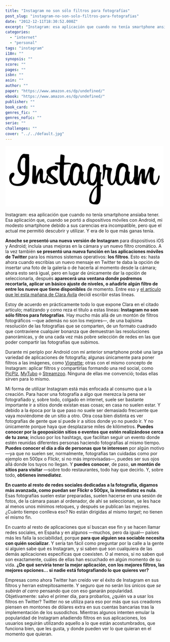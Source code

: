 ```yaml
---
title: "Instagram no son sólo filtros para fotografías"
post_slug: "instagram-no-son-solo-filtros-para-fotografias"
date: "2012-12-11T18:30:52.000Z"
excerpt: "Instagram: esa aplicación que cuando no tenía smartphone ansiaba tener. Esa aplicación que, cuando se portó a dispositivos móviles con Android, mi modesto smartphone debido a sus carencias era incompatible, pero que el actual me permitió descubrir y utilizar. Y era de lo que más ganas tenía."
categories: 
  - "internet"
  - "personal"
tags: "instagram"
i18n: ""
synopsis: ""
score: ""
pages: ""
isbn: ""
asin: ""
author: ""
paper: "https://www.amazon.es/dp/undefined/"
ebook: "https://www.amazon.es/dp/undefined/"
publisher: ""
book_card: ""
genres_fic: ""
genres_nofic: ""
serie: ""
challenges: ""
cover: "../../default.jpg"
---
```


![](images/instagram.png "instagram")

Instagram: esa aplicación que cuando no tenía smartphone ansiaba tener. Esa aplicación que, cuando se portó a dispositivos móviles con Android, mi modesto smartphone debido a sus carencias era incompatible, pero que el actual me permitió descubrir y utilizar. Y era de lo que más ganas tenía.

**Anoche se presentó una nueva versión de Instagram** para dispositivos iOS y Android; incluía unas mejoras en la cámara y un nuevo filtro cromático. A la vez también **se presentó una nueva función en las aplicaciones móviles de Twitter** para los mismos sistemas operativos: **los filtros**. Esto es: hasta ahora cuando escribías un nuevo mensaje en Twitter te daba la opción de insertar una foto de la galería o de hacerla al momento desde la cámara; ahora esto será igual, pero en lugar de únicamente dar la opción de seleccionarla, después **aparecerá una ventana donde podremos recortarla, aplicar un básico ajuste de niveles, o añadirle algún filtro de entre los nueve que tiene disponibles** de momento. Entre eso y [el artículo que leí esta mañana de Clara Ávila](http://www.claraavilac.com/2012/12/11/por-que-filtros-twitter-no-son-competencia-para-instagram/) decidí escribir estas líneas.

Estoy de acuerdo en prácticamente todo lo que expone Clara en el citado artículo; matizando y como reza el título a estas líneas: **Instagram no son sólo filtros para fotografías**. Hay mucho más allá de un montón de filtros fotográficos —que además no son los mejores—, de una bajísima resolución de las fotografías que se comparten, de un formato cuadrado que contraviene cualquier bonanza que demuestran las resoluciones panorámicas, y de una cada vez más pobre selección de redes en las que poder compartir las fotografías que subimos.

Durante mi periplo por Android con mi anterior smartphone probé una larga variedad de aplicaciones de fotografía; algunas únicamente para poner filtros a las imágenes, como [Vignette](https://play.google.com/store/apps/details?id=uk.co.neilandtheresa.VignetteNewDemo); otras con el mismo concepto de Instagram: aplicar filtros y compartirlas formando una red social, como [PicPlz](https://play.google.com/store/apps/details?id=com.picplz.rangefinder), [MyTubo](https://play.google.com/store/apps/details?id=com.redwolfama.pictwitter) o [Streamzoo](https://play.google.com/store/apps/details?id=com.phonezoo.android.streamzoo). Ninguna de ellas me convenció; todas ellas sirven para lo mismo.

Mi forma de utilizar Instagram está más enfocada al consumo que a la creación. Para hacer una fotografía a algo que merezca la pena ser fotografiado y, sobre todo, colgado en internet, suele ser bastante importante ir a sitios donde existan esas cosas; en casa no suelen estar. Y debido a la época por la que paso no suele ser demasiado frecuente que vaya moviéndome de un sitio a otro. Otra cosa bien distinta es ver fotografías de gente que sí puede ir a sitios donde yo no puedo ir. Y no únicamente porque haya que desplazarse miles de kilómetros. **Puedes conocer por la geoposición sitios o eventos que estén realizándose cerca de tu zona**; incluso por los hashtags, que facilitan seguir un evento donde estén reunidas diferentes personas haciendo fotografías al mismo tiempo. **Puedes conocer el día a día de personas que te interesen** por algún motivo —ya que no suelen ser, normalmente, fotografías tan cuidadas como por ejemplo en 500px o Flickr, si no más improvisadas—, puedes ser sus ojos allá donde los tuyos no llegan. Y **puedes conocer**, de paso, **un montón de sitios para visitar** —sobre todo restaurantes, todo hay que decirlo. Y, sobre todo, **obtienes inmediatez**.

**En cuanto al resto de redes sociales dedicadas a la fotografía, digamos más avanzada, como puedan ser Flickr o 500px, la inmediatez es nula**. Esas fotografías suelen estar preparadas, suelen hacerse en una sesión de fotos, de la cámara pasan al ordenador, de ahí se seleccionan, se les hace al menos unos mínimos retoques, y después se publican las mejores. ¿Cuánto tiempo conlleva eso? No están dirigidas al mismo _target_; no tienen el mismo fin.

En cuanto al resto de aplicaciones que sí buscan ese fin y se hacen llamar redes sociales, en España y en algunos —muchos, pero da igual— países más les falla la sociabilidad, porque **para que alguien sea sociable necesita con quién socializar**. Y sería tan fácil como preguntar por la calle a la gente si alguien sabe qué es Instagram, y si saben qué son cualquiera de las demás aplicaciones específicas que coexisten. O al menos, si no saben qué son exactamente, cuáles de ellas han escuchado en algún momento de su vida. **¿De qué serviría tener la mejor aplicación, con los mejores filtros, las mejores opciones... si nadie está fotografiando lo que quieres ver?**

Empresas como ahora Twitter han creído ver el éxito de Instagram en sus filtros y herran estrepitosamente. Y seguro que no serán los únicos que _se subirán al carro_ pensando que con eso ganarán popularidad. Objetivamente: salvo el primer día, para probarlos, ¿quién va a usar los filtros en Twitter? Twitter no se utiliza para eso por más que sus creadores piensen en montones de dólares extra en sus cuentas bancarias tras la implementación de los susodichos. Mientras algunos intenten emular la popularidad de Instagram añadiendo filtros en sus aplicaciones, los usuarios seguirán utilizando aquello a lo que están acostumbrados, que funciona bien, que les gusta, y donde pueden ver lo que quieran en el momento que quieran.
